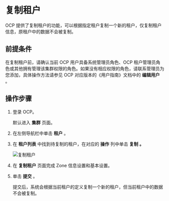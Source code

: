 复制租户 
=========================

OCP 提供了复制租户的功能，可以根据指定租户复制一个新的租户，仅复制租户信息，原租户中的数据不会被复制。

前提条件 
-------------------------

在复制租户前，请确认当前 OCP 用户具备系统管理员角色、OCP 租户管理员角色或其他拥有管理该集群权限的角色。如果没有相应权限的角色，请联系管理员为您添加，具体操作方法请参见 OCP 对应版本的《用户指南》文档中的 **编辑用户** 。

操作步骤 
-------------------------

1. 登录 OCP。

   默认进入 **集群** 页面。
   

2. 在左侧导航栏中单击 **租户** 。

   

3. 在 **租户列表** 中找到待复制的租户，在对应的 **操作** 列中单击 **复制** **。** 

   ![复制租户](https://help-static-aliyun-doc.aliyuncs.com/assets/img/zh-CN/8889139061/p205060.png)
   

4. 在 **复制租户** 页面完成 Zone 信息设置和基本设置。

   

5. 单击 **提交** 。

   提交后，系统会根据当前租户的定义复制一个新的租户，但当前租户中的数据不会被复制。
   



